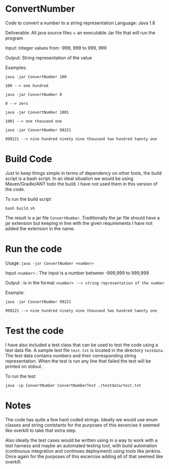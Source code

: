 # ConvertNumber
Code to convert a number to a string representation
Language: Java 1.8

Deliverable: All java source files + an executable Jar file that will run the program

Input: Integer values from -999, 999 to 999, 999

Output: String representation of the value

Examples:
```
java -jar ConvertNumber 100 

100 --> one hundred

java -jar ConvertNumber 0 

0 --> zero

java -jar ConvertNumber 1001 

1001 --> one thousand one

java -jar ConvertNumber 99221 

999221 --> nine hundred ninety nine thousand two hundred twenty one 
```


# Build Code

Just to keep things simple in terms of dependency on other tools, the build script is a bash script. In an ideal situation we would be using Maven/Gradle/ANT todo the build. I have not used them in this version of the code.

To run the build script 

`bash build.sh`

The result is a jar file `ConvertNumber`. Traditionally the jar file should have a jar extension but keeping in line with the given requirements I have not added the extension in the name.


# Run the code

Usage: `java -jar ConvertNumber <number>`

Input `<number>` : The input is a number between -999,999 to 999,999

Output : is in the format `<number> --> string representation of the number`

Example:

```
java -jar ConvertNumber 99221 

999221 --> nine hundred ninety nine thousand two hundred twenty one
```
# Test the code

I have also included a test class that can be used to test the code using a test data file. A sample test file `test.txt` is located in the directory `testdata`. The test data contains numbers and their corresponding string representation.
When the test is run any line that failed the test will be printed on stdout.

To run the test
 
`java -cp ConvertNumber ConvertNumberTest ./testdata/test.txt`



# Notes
The code has quite a few hard coded strings. Ideally we would use enum classes and string contstants for the purposes of this excercise it seemed like overkill to take that extra step.

Also ideally the test cases would be written using in a way to work with a test harness and maybe an automated testing tool, with build automation (continuous integration and continues deployment) using tools like jenkins. Once again for the purposes of this excercise adding all of that seemed like overkill.

